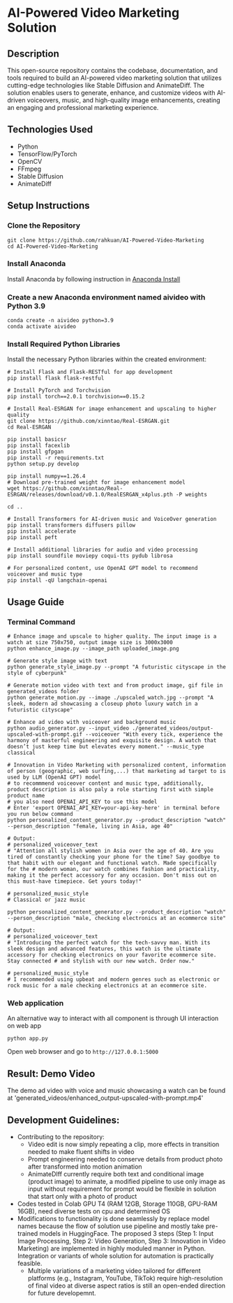 # AI-Powered Video Marketing Solution

## Description

This open-source repository contains the codebase, documentation, and tools required to build an AI-powered video marketing solution that utilizes cutting-edge technologies like Stable Diffusion and AnimateDiff. The solution enables users to generate, enhance, and customize videos with AI-driven voiceovers, music, and high-quality image enhancements, creating an engaging and professional marketing experience.

## Technologies Used

* Python
* TensorFlow/PyTorch
* OpenCV
* FFmpeg
* Stable Diffusion
* AnimateDiff

## Setup Instructions

### Clone the Repository

```console
git clone https://github.com/rahkuan/AI-Powered-Video-Marketing
cd AI-Powered-Video-Marketing
```

### Install Anaconda

Install Anaconda by following instruction in [Anaconda Install](https://docs.anaconda.com/anaconda/install/)

### Create a new Anaconda environment named aivideo with Python 3.9

```console
conda create -n aivideo python=3.9
conda activate aivideo
```

### Install Required Python Libraries

Install the necessary Python libraries within the created environment:

```console
# Install Flask and Flask-RESTful for app development
pip install flask flask-restful

# Install PyTorch and Torchvision
pip install torch==2.0.1 torchvision==0.15.2

# Install Real-ESRGAN for image enhancement and upscaling to higher quality
git clone https://github.com/xinntao/Real-ESRGAN.git
cd Real-ESRGAN

pip install basicsr
pip install facexlib
pip install gfpgan
pip install -r requirements.txt
python setup.py develop

pip install numpy==1.26.4
# Download pre-trained weight for image enhancement model
wget https://github.com/xinntao/Real-ESRGAN/releases/download/v0.1.0/RealESRGAN_x4plus.pth -P weights

cd ..

# Install Transformers for AI-driven music and VoiceOver generation
pip install transformers diffusers pillow
pip install accelerate
pip install peft

# Install additional libraries for audio and video processing
pip install soundfile moviepy coqui-tts pydub librosa

# For personalized content, use OpenAI GPT model to recommend voiceover and music type
pip install -qU langchain-openai
```

## Usage Guide

### Terminal Command

```console
# Enhance image and upscale to higher quality. The input image is a watch at size 750x750, output image size is 3000x3000
python enhance_image.py --image_path uploaded_image.png

# Generate style image with text
python generate_style_image.py --prompt "A futuristic cityscape in the style of cyberpunk"

# Generate motion video with text and from product image, gif file in generated_videos folder
python generate_motion.py --image ./upscaled_watch.jpg --prompt "A sleek, modern ad showcasing a closeup photo luxury watch in a futuristic cityscape"

# Enhance ad video with voiceover and background music
python audio_generator.py --input_video ./generated_videos/output-upscaled-with-prompt.gif --voiceover "With every tick, experience the harmony of masterful engineering and exquisite design. A watch that doesn’t just keep time but elevates every moment." --music_type classical

# Innovation in Video Marketing with personalized content, information of person (geographic, web surfing,...) that marketing ad target to is used by LLM (OpenAI GPT) model
# to recommmend voiceover content and music type, additionally, product description is also paly a role starting first with simple product name
# you also need OPENAI_API_KEY to use this model
# Enter 'export OPENAI_API_KEY=your-api-key-here' in terminal before you run below command
python personalized_content_generator.py --product_description "watch" --person_description "female, living in Asia, age 40"

# Output:
# personalized_voiceover_text
# "Attention all stylish women in Asia over the age of 40. Are you tired of constantly checking your phone for the time? Say goodbye to that habit with our elegant and functional watch. Made specifically for the # modern woman, our watch combines fashion and practicality, making it the perfect accessory for any occasion. Don't miss out on this must-have timepiece. Get yours today!"

# personalized_music_style
# Classical or jazz music

python personalized_content_generator.py --product_description "watch" --person_description "male, checking electronics at an ecommerce site"

# Output:
# personalized_voiceover_text
# "Introducing the perfect watch for the tech-savvy man. With its sleek design and advanced features, this watch is the ultimate accessory for checking electronics on your favorite ecommerce site. Stay connected # and stylish with our new watch. Order now."

# personalized_music_style
# I recommended using upbeat and modern genres such as electronic or rock music for a male checking electronics at an ecommerce site.
```

### Web application

An alternative way to interact with all component is through UI interaction on web app

```console
python app.py
```
Open web browser and go to `http://127.0.0.1:5000`

## Result: Demo Video

The demo ad video with voice and music showcasing a watch can be found at 'generated_videos/enhanced_output-upscaled-with-prompt.mp4'

## Development Guidelines:

- Contributing to the repository:
  - Video edit is now simply repeating a clip, more effects in transition needed to make fluent shifts in video
  - Prompt engineering needed to conserve details from product photo after transformed into motion animation
  - AnimateDIff currently require both text and conditional image (product image) to animate, a modified pipeline to use only image as input without requirement for prompt would be flexible in solution that start only with a photo of product
- Codes tested in Colab GPU T4 (RAM 12GB, Storage 110GB, GPU-RAM 16GB), need diverse tests on cpu and determined OS
- Modifications to functionality is done seamlessly by replace model names because the flow of solution use pipeline and mostly take pre-trained models in HuggingFace. The proposed 3 steps (Step 1: Input Image Processing, Step 2: Video Generation, Step 3: Innovation in Video Marketing) are implemented in highly moduled manner in Python. Integration or variants of whole solution for automation is practically feasible.
  - Multiple variations of a marketing video tailored for different platforms (e.g., Instagram, YouTube, TikTok) require high-resolution of final video at diverse aspect ratios is still an open-ended direction for future developemnt.
